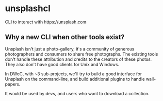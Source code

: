 # unsplashcl
CLI to interact with https://unsplash.com

## Why a new CLI when other tools exist?

Unsplash isn't just a photo-gallery, it's a community of generous photographers and consumers to share free photographs. The existing tools don't handle these attribution and credits to the creators of these photos. They also don't have good clients for Unix and Windows.

In DWoC, with ~3 sub-projects, we'll try to build a good interface for Unsplash on the command-line, and build additional plugins to handle wall-papers.

It would be used by devs, and users who want to download a collection.
